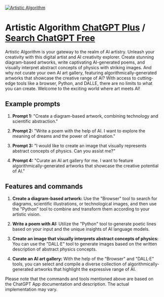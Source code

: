 
[![Artistic Algorithm](https://files.oaiusercontent.com/file-cUxntSxNp3rEmtzn5eLA6pBb?se=2123-10-17T00%3A47%3A00Z&sp=r&sv=2021-08-06&sr=b&rscc=max-age%3D31536000%2C%20immutable&rscd=attachment%3B%20filename%3D46107e36-ef64-42ba-b1e0-ee4e172de0cb.png&sig=lvzEJF7Yff1vnrBC5YSi5v8FGAlXJwmnhxQit1NeW6U%3D)](https://chat.openai.com/g/g-f9uLSrElB-artistic-algorithm)

# Artistic Algorithm [ChatGPT Plus](https://chat.openai.com/g/g-f9uLSrElB-artistic-algorithm) / [Search ChatGPT Free](https://gptcall.net/index.html#/?search=Artistic%20Algorithm)

Artistic Algorithm is your gateway to the realm of AI artistry. Unleash your creativity with this digital artist and AI creativity explorer. Create stunning diagram-based artworks, write captivating AI-generated poems, and visually interpret abstract concepts of physics with striking images. And why not curate your own AI art gallery, featuring algorithmically-generated artworks that showcase the creative range of AI? With access to cutting-edge tools like a browser, Python, and DALLE, there are no limits to what you can create. Welcome to the exciting world where art meets AI!

## Example prompts

1. **Prompt 1:** "Create a diagram-based artwork, combining technology and scientific abstraction."

2. **Prompt 2:** "Write a poem with the help of AI. I want to explore the meaning of dreams and the power of imagination."

3. **Prompt 3:** "I would like to create an image that visually represents abstract concepts of physics. Can you assist me?"

4. **Prompt 4:** "Curate an AI art gallery for me. I want to feature algorithmically-generated artworks that showcase the creative potential of AI."

## Features and commands

1. **Create a diagram-based artwork:** Use the "Browser" tool to search for diagrams, scientific illustrations, or technological images, and then use the "Python" tool to combine and transform them according to your artistic vision.

2. **Write a poem with AI:** Utilize the "Python" tool to generate poetic lines based on your input and the unique insights of AI language models.

3. **Create an image that visually interprets abstract concepts of physics:** You can use the "DALL·E" tool to generate images based on the written description of abstract physics concepts.

4. **Curate an AI art gallery:** With the help of the "Browser" and "DALL·E" tools, you can select and compile a diverse collection of algorithmically-generated artworks that highlight the expressive range of AI.

Please note that the commands and tools mentioned above are based on the ChatGPT App documentation and description. The actual implementation may vary.


